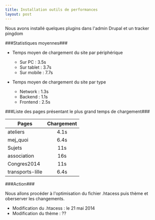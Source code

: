 ```yaml
---
title: Installation outils de performances
layout: post
---
```


Nous avons installé quelques plugins dans l'admin Drupal et un tracker pingdom


###Statistiques moyennes###

* Temps moyen de chargement du site par périphérique
  * Sur PC 		: 3.5s
  * Sur tablet 	: 3.7s
  * Sur mobile 	: 7.7s

* Temps moyen de chargement du site par type
  * Network 	: 1.3s
  * Backend 	: 1.1s
  * Frontend 	: 2.5s

###Liste des pages présentant le plus grand temps de chargement###

| Pages	        	| Chargement    | 
| ----------------- |:-------------:|
| ateliers      	| 4.1s 			|
| mej_quoi	    	| 6.4s      	|
| Sujets 			| 11s     		|
| association 		| 16s     		|
| Congres2014 		| 11s     		|
| transports-lille 	| 6.4s     		|

###Action###

Nous allons procéder à l'optimisation du fichier .htacess puis thème et oberserver les changements.

* Modification du .htacess : le 21 mai 2014
* Modification du thème	   : ??